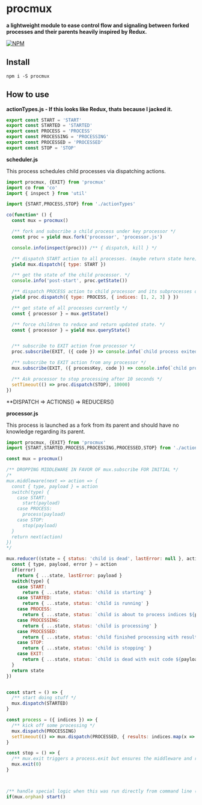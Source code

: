 # procmux

**a lightweight module to ease control flow and signaling between forked processes and their parents heavily inspired by Redux.**

[![NPM](https://nodei.co/npm/procmux.png?stars=true&downloads=true)](https://nodei.co/npm/procmux/)

## Install

`npm i -S procmux`


## How to use

**actionTypes.js - If this looks like Redux, thats because I jacked it.**

```js
export const START = 'START'
export const STARTED = 'STARTED'
export const PROCESS = 'PROCESS'
export const PROCESSING = 'PROCESSING'
export const PROCESSED = 'PROCESSED'
export const STOP = 'STOP'
```

**scheduler.js**

This process schedules child processes via dispatching actions.

```js
import procmux, {EXIT} from 'procmux'
import co from 'co'
import { inspect } from 'util'

import {START,PROCESS,STOP} from './actionTypes'

co(function* () {
  const mux = procmux()

  /** fork and subscribe a child process under key processor */
  const proc = yield mux.fork('processor', 'processor.js')

  console.info(inspect(proc))) /** { dispatch, kill } */

  /** dispatch START action to all processes. (maybe return state here) */
  yield mux.dispatch({ type: START })

  /** get the state of the child processor. */
  console.info('post-start', proc.getState())

  /** dispatch PROCESS action to child processor and its subprocesses only. */
  yield proc.dispatch({ type: PROCESS, { indices: [1, 2, 3] } })

  /** get state of all processes currently */
  const { processor } = mux.getState()

  /** force children to reduce and return updated state. */
  const { processor } = yield mux.queryState()


  /** subscribe to EXIT action from processor */
  proc.subscribe(EXIT, ({ code }) => console.info(`child process exited with code ${code}`))

  /** subscribe to EXIT action from any processor */
  mux.subscribe(EXIT, ({ processKey, code }) => console.info(`child process ${processKey} exited with code ${code}`))

  /** Ask processor to stop processing after 10 seconds */
  setTimeout(() => proc.dispatch(STOP), 10000)
})
```

**DISPATCH => ACTIONS() => REDUCERS()


**processor.js**

This process is launched as a fork from its parent and should have no knowledge regarding its parent.

```js
import procmux, {EXIT} from 'procmux'
import {START,STARTED,PROCESS,PROCESSING,PROCESSED,STOP} from './actionTypes'

const mux = procmux()

/** DROPPING MIDDLEWARE IN FAVOR OF mux.subscribe FOR INITIAL */
/*
mux.middleware(next => action => {
  const { type, payload } = action
  switch(type) {
    case START:
      start(payload)
    case PROCESS:
      process(payload)
    case STOP:
      stop(payload)
  }
  return next(action)
})
*/

mux.reducer((state = { status: 'child is dead', lastError: null }, action) => {
  const { type, payload, error } = action
  if(error)
    return { ...state, lastError: payload }
  switch(type) {
    case START:
      return { ...state, status: 'child is starting' }
    case STARTED:
      return { ...state, status: 'child is running' }
    case PROCESS:
      return { ...state, status: `child is about to process indices ${payload.indices.join(', ')}` }
    case PROCESSING:
      return { ...state, status: 'child is processing' }
    case PROCESSED:
      return { ...state, status: 'child finished processing with results ${payload.results.join(', ')}' }
    case STOP:
      return { ...state, status: 'child is stopping' }
    case EXIT:
      return { ...state, status: `child is dead with exit code ${payload.code}` }
  }
  return state
})


const start = () => {
  /** start doing stuff */
  mux.dispatch(STARTED)
}

const process = ({ indices }) => {
  /** kick off some processing */
  mux.dispatch(PROCESSING)
  setTimeout(() => mux.dispatch(PROCESSED, { results: indices.map(x => x * 2 + 1) }), 5000)
}

const stop = () => {
  /** mux.exit triggers a process.exit but ensures the middleware and reducer get run with the exit status first. */
  mux.exit(0)
}



/** handle special logic when this was run directly from command line (not forked). */
if(mux.orphan) start()
```
